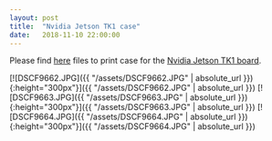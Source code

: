 ```yaml
---
layout: post
title:  "Nvidia Jetson TK1 case"
date:   2018-11-10 22:00:00
---
```


Please find [here](/assets/nvidia-jetson-tk1-case.tgz) files to print case for the [Nvidia Jetson TK1 board](http://www.nvidia.com/object/jetson-tk1-embedded-dev-kit.html).

[![DSCF9662.JPG]({{ "/assets/DSCF9662.JPG" | absolute_url }}){:height="300px"}]({{ "/assets/DSCF9662.JPG" | absolute_url }})
[![DSCF9663.JPG]({{ "/assets/DSCF9663.JPG" | absolute_url }}){:height="300px"}]({{ "/assets/DSCF9663.JPG" | absolute_url }})
[![DSCF9664.JPG]({{ "/assets/DSCF9664.JPG" | absolute_url }}){:height="300px"}]({{ "/assets/DSCF9664.JPG" | absolute_url }})
